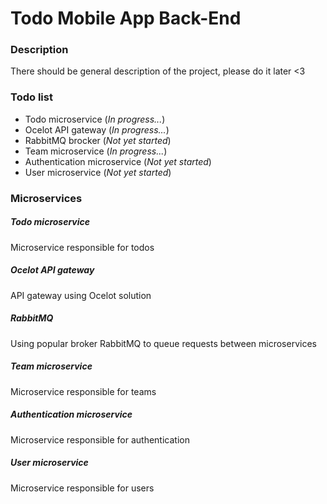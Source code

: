 # Todo Mobile App Back-End

### Description
There should be general description of the project, please do it later <3

### Todo list
* Todo microservice             (_In progress..._)
* Ocelot API gateway            (_In progress..._)
* RabbitMQ brocker              (_Not yet started_)
* Team microservice             (_In progress..._)
* Authentication microservice   (_Not yet started_)
* User microservice             (_Not yet started_)

### Microservices
##### Todo microservice
Microservice responsible for todos
##### Ocelot API gateway
API gateway using Ocelot solution
##### RabbitMQ
Using popular broker RabbitMQ to queue requests between microservices
##### Team microservice
Microservice responsible for teams
##### Authentication microservice
Microservice responsible for authentication
##### User microservice
Microservice responsible for users

